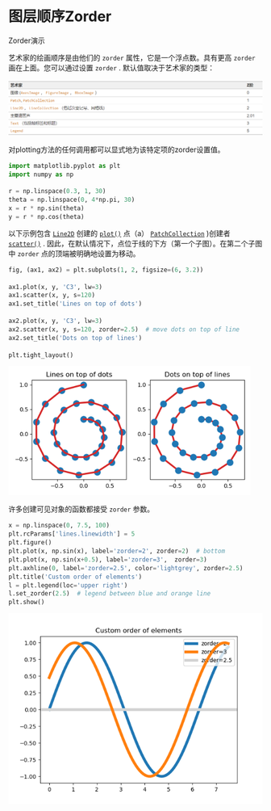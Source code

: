 # 图层顺序Zorder

Zorder演示

艺术家的绘画顺序是由他们的 `zorder` 属性，它是一个浮点数。具有更高 `zorder` 画在上面。您可以通过设置 `zorder` . 默认值取决于艺术家的类型：

<img src=".\img\image-20200801174813185.png" alt="image-20200801174813185" style="zoom:80%;" />

对plotting方法的任何调用都可以显式地为该特定项的zorder设置值。

```python
import matplotlib.pyplot as plt
import numpy as np

r = np.linspace(0.3, 1, 30)
theta = np.linspace(0, 4*np.pi, 30)
x = r * np.sin(theta)
y = r * np.cos(theta)
```

以下示例包含 [`Line2D`](https://www.osgeo.cn/matplotlib/api/_as_gen/matplotlib.lines.Line2D.html#matplotlib.lines.Line2D) 创建的 [`plot()`](https://www.osgeo.cn/matplotlib/api/_as_gen/matplotlib.axes.Axes.plot.html#matplotlib.axes.Axes.plot) 点（a） [`PatchCollection`](https://www.osgeo.cn/matplotlib/api/collections_api.html#matplotlib.collections.PatchCollection) )创建者 [`scatter()`](https://www.osgeo.cn/matplotlib/api/_as_gen/matplotlib.axes.Axes.scatter.html#matplotlib.axes.Axes.scatter) . 因此，在默认情况下，点位于线的下方（第一个子图）。在第二个子图中 `zorder` 点的顶端被明确地设置为移动。

```python
fig, (ax1, ax2) = plt.subplots(1, 2, figsize=(6, 3.2))

ax1.plot(x, y, 'C3', lw=3)
ax1.scatter(x, y, s=120)
ax1.set_title('Lines on top of dots')

ax2.plot(x, y, 'C3', lw=3)
ax2.scatter(x, y, s=120, zorder=2.5)  # move dots on top of line
ax2.set_title('Dots on top of lines')

plt.tight_layout()
```

<img src=".\img\sphx_glr_zorder_demo_001.png" alt="sphx_glr_zorder_demo_001" style="zoom:80%;" />

许多创建可见对象的函数都接受 `zorder` 参数。

```python
x = np.linspace(0, 7.5, 100)
plt.rcParams['lines.linewidth'] = 5
plt.figure()
plt.plot(x, np.sin(x), label='zorder=2', zorder=2)  # bottom
plt.plot(x, np.sin(x+0.5), label='zorder=3',  zorder=3)
plt.axhline(0, label='zorder=2.5', color='lightgrey', zorder=2.5)
plt.title('Custom order of elements')
l = plt.legend(loc='upper right')
l.set_zorder(2.5)  # legend between blue and orange line
plt.show()
```

<img src=".\img\sphx_glr_zorder_demo_002.png" alt="sphx_glr_zorder_demo_002" style="zoom:80%;" />